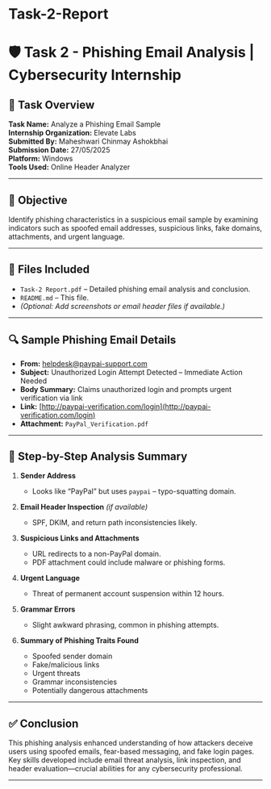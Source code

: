 # Task-2-Report

# 🛡️ Task 2 - Phishing Email Analysis | Cybersecurity Internship

## 📌 Task Overview

**Task Name:** Analyze a Phishing Email Sample  
**Internship Organization:** Elevate Labs  
**Submitted By:** Maheshwari Chinmay Ashokbhai  
**Submission Date:** 27/05/2025  
**Platform:** Windows  
**Tools Used:** Online Header Analyzer  

---

## 🎯 Objective

Identify phishing characteristics in a suspicious email sample by examining indicators such as spoofed email addresses, suspicious links, fake domains, attachments, and urgent language.

---

## 📂 Files Included

- `Task-2 Report.pdf` – Detailed phishing email analysis and conclusion.
- `README.md` – This file.
- *(Optional: Add screenshots or email header files if available.)*

---

## 🔍 Sample Phishing Email Details

- **From:** helpdesk@paypai-support.com  
- **Subject:** Unauthorized Login Attempt Detected – Immediate Action Needed  
- **Body Summary:** Claims unauthorized login and prompts urgent verification via link  
- **Link:** [http://paypai-verification.com/login](http://paypai-verification.com/login)  
- **Attachment:** `PayPal_Verification.pdf`

---

## 📝 Step-by-Step Analysis Summary

1. **Sender Address**  
   - Looks like “PayPal” but uses `paypai` – typo-squatting domain.

2. **Email Header Inspection** *(if available)*  
   - SPF, DKIM, and return path inconsistencies likely.

3. **Suspicious Links and Attachments**  
   - URL redirects to a non-PayPal domain.  
   - PDF attachment could include malware or phishing forms.

4. **Urgent Language**  
   - Threat of permanent account suspension within 12 hours.

5. **Grammar Errors**  
   - Slight awkward phrasing, common in phishing attempts.

6. **Summary of Phishing Traits Found**  
   - Spoofed sender domain  
   - Fake/malicious links  
   - Urgent threats  
   - Grammar inconsistencies  
   - Potentially dangerous attachments

---

## ✅ Conclusion

This phishing analysis enhanced understanding of how attackers deceive users using spoofed emails, fear-based messaging, and fake login pages. Key skills developed include email threat analysis, link inspection, and header evaluation—crucial abilities for any cybersecurity professional.

---
